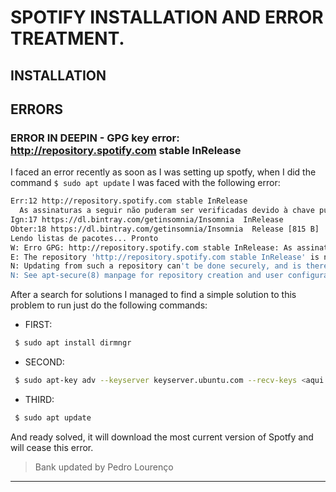 # SPOTIFY INSTALLATION AND ERROR TREATMENT.

## INSTALLATION

## ERRORS

### ERROR IN DEEPIN - GPG key error: http://repository.spotify.com stable InRelease

I faced an error recently as soon as I was setting up spotfy, when I did the command ``` $ sudo apt update ``` I was faced with the following error:

```bash
Err:12 http://repository.spotify.com stable InRelease                          
  As assinaturas a seguir não puderam ser verificadas devido à chave pública não estar disponível: NO_PUBKEY 4773BD5E130D1D45
Ign:17 https://dl.bintray.com/getinsomnia/Insomnia  InRelease               
Obter:18 https://dl.bintray.com/getinsomnia/Insomnia  Release [815 B]
Lendo listas de pacotes... Pronto
W: Erro GPG: http://repository.spotify.com stable InRelease: As assinaturas a seguir não puderam ser verificadas devido à chave pública não estar disponível: NO_PUBKEY 4773BD5E130D1D45
E: The repository 'http://repository.spotify.com stable InRelease' is not signed.
N: Updating from such a repository can't be done securely, and is therefore disabled by default.
N: See apt-secure(8) manpage for repository creation and user configuration details.

```

After a search for solutions I managed to find a simple solution to this problem to run just do the following commands:

- FIRST:

```bash
 $ sudo apt install dirmngr
```


- SECOND:

```bash
 $ sudo apt-key adv --keyserver keyserver.ubuntu.com --recv-keys <aqui voce digita a chave que esta dando error>
```

- THIRD:

```bash
 $ sudo apt update
```

And ready solved, it will download the most current version of Spotfy and will cease this error.

> Bank updated by Pedro Lourenço

<hr>